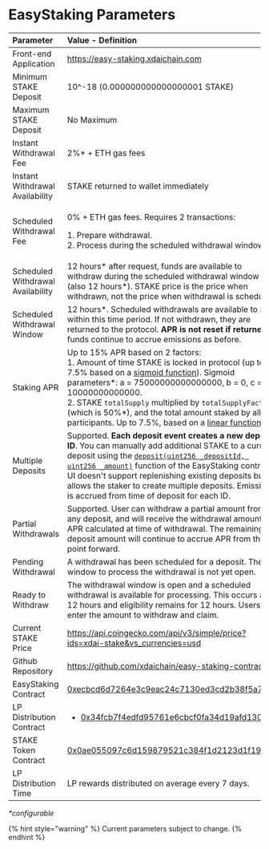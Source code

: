 # EasyStaking Parameters

<table>
  <thead>
    <tr>
      <th style="text-align:left">Parameter</th>
      <th style="text-align:left">Value - Definition</th>
    </tr>
  </thead>
  <tbody>
    <tr>
      <td style="text-align:left">Front-end Application</td>
      <td style="text-align:left"><a href="https://easy-staking.xdaichain.com/">https://easy-staking.xdaichain.com</a>
      </td>
    </tr>
    <tr>
      <td style="text-align:left">Minimum STAKE Deposit</td>
      <td style="text-align:left">10^-18 (0.000000000000000001 STAKE)</td>
    </tr>
    <tr>
      <td style="text-align:left">Maximum STAKE Deposit</td>
      <td style="text-align:left">No Maximum</td>
    </tr>
    <tr>
      <td style="text-align:left">Instant Withdrawal Fee</td>
      <td style="text-align:left">2%* + ETH gas fees</td>
    </tr>
    <tr>
      <td style="text-align:left">Instant Withdrawal Availability</td>
      <td style="text-align:left">STAKE returned to wallet immediately</td>
    </tr>
    <tr>
      <td style="text-align:left">Scheduled Withdrawal Fee</td>
      <td style="text-align:left">
        <p>0% + ETH gas fees. Requires 2 transactions:</p>
        <p>1. Prepare withdrawal.
          <br />2. Process during the scheduled withdrawal window.</p>
      </td>
    </tr>
    <tr>
      <td style="text-align:left">Scheduled Withdrawal Availability</td>
      <td style="text-align:left">12 hours* after request, funds are available to withdraw during the scheduled
        withdrawal window (also 12 hours*). STAKE price is the price when withdrawn,
        not the price when withdrawal is scheduled.</td>
    </tr>
    <tr>
      <td style="text-align:left">Scheduled Withdrawal Window</td>
      <td style="text-align:left">12 hours*. Scheduled withdrawals are available to pull within this time
        period. If not withdrawn, they are returned to the protocol. <b>APR is not reset if returned</b>,
        funds continue to accrue emissions as before.</td>
    </tr>
    <tr>
      <td style="text-align:left">Staking APR</td>
      <td style="text-align:left">Up to 15% APR based on 2 factors:
        <br />1. Amount of time STAKE is locked in protocol (up to 7.5% based on a
        <a
        href="https://www.desmos.com/calculator/2xtimbnzqw">sigmoid function</a>). Sigmoid parameters*: a = 75000000000000000, b =
          0, c = 10000000000000.
          <br />2. STAKE <code>totalSupply</code> multiplied by <code>totalSupplyFactor</code> (which
          is 50%*), and the total amount staked by all participants. Up to 7.5%,
          based on a <a href="https://github.com/xdaichain/easy-staking-contracts/blob/d5a477e4faf83d33901737cb461e97954ac4c1ec/contracts/EasyStaking.sol#L440">linear function</a>.</td>
    </tr>
    <tr>
      <td style="text-align:left">Multiple Deposits</td>
      <td style="text-align:left">Supported. <b>Each deposit event creates a new deposit ID</b>. You can
        manually add additional STAKE to a current deposit using the <a href="https://github.com/xdaichain/easy-staking-contracts/blob/d5a477e4faf83d33901737cb461e97954ac4c1ec/contracts/EasyStaking.sol#L223"><code>deposit(uint256 _depositId, uint256 _amount)</code></a> function
        of the EasyStaking contract. UI doesn&apos;t support replenishing existing
        deposits but allows the staker to create multiple deposits. Emission is
        accrued from time of deposit for each ID.</td>
    </tr>
    <tr>
      <td style="text-align:left">Partial Withdrawals</td>
      <td style="text-align:left">Supported. User can withdraw a partial amount from any deposit, and will
        receive the withdrawal amount + APR calculated at time of withdrawal. The
        remaining deposit amount will continue to accrue APR from that point forward.</td>
    </tr>
    <tr>
      <td style="text-align:left">Pending Withdrawal</td>
      <td style="text-align:left">A withdrawal has been scheduled for a deposit. The window to process the
        withdrawal is not yet open.</td>
    </tr>
    <tr>
      <td style="text-align:left">Ready to Withdraw</td>
      <td style="text-align:left">The withdrawal window is open and a scheduled withdrawal is available
        for processing. This occurs after 12 hours and eligibility remains for
        12 hours. Users can enter the amount to withdraw and claim.</td>
    </tr>
    <tr>
      <td style="text-align:left">Current STAKE Price</td>
      <td style="text-align:left"><a href="https://api.coingecko.com/api/v3/simple/price?ids=xdai-stake&amp;vs_currencies=usd">https://api.coingecko.com/api/v3/simple/price?ids=xdai-stake&amp;vs_currencies=usd</a>
      </td>
    </tr>
    <tr>
      <td style="text-align:left">Github Repository</td>
      <td style="text-align:left"><a href="https://github.com/xdaichain/easy-staking-contracts">https://github.com/xdaichain/easy-staking-contracts</a>
      </td>
    </tr>
    <tr>
      <td style="text-align:left">EasyStaking Contract</td>
      <td style="text-align:left"><a href="https://etherscan.io/address/0xecbcd6d7264e3c9eac24c7130ed3cd2b38f5a7ad">0xecbcd6d7264e3c9eac24c7130ed3cd2b38f5a7ad</a>
      </td>
    </tr>
    <tr>
      <td style="text-align:left">LP Distribution Contract</td>
      <td style="text-align:left">
        <p></p>
        <ul>
          <li><a href="https://etherscan.io/address/0x34fcb7f4edfd95761e6cbcf0fa34d19afd13089d">0x34fcb7f4edfd95761e6cbcf0fa34d19afd13089d</a>
          </li>
        </ul>
      </td>
    </tr>
    <tr>
      <td style="text-align:left">STAKE Token Contract</td>
      <td style="text-align:left"><a href="https://etherscan.io/token/0x0ae055097c6d159879521c384f1d2123d1f195e6">0x0ae055097c6d159879521c384f1d2123d1f195e6</a>
      </td>
    </tr>
    <tr>
      <td style="text-align:left">LP Distribution Time</td>
      <td style="text-align:left">LP rewards distributed on average every 7 days.</td>
    </tr>
  </tbody>
</table>

_\*configurable_

{% hint style="warning" %}
Current parameters subject to change.
{% endhint %}

